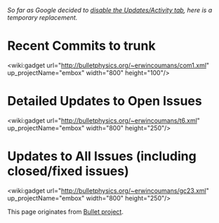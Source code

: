 _So far as Google decided to [disable the Updates/Activity tab](http://code.google.com/p/support/issues/detail?id=24324), here is a temporary replacement._

# Recent Commits to trunk #

<wiki:gadget url="http://bulletphysics.org/~erwincoumans/com1.xml" up\_projectName="embox" width="800"  height="100"/>

# Detailed Updates to Open Issues #
<wiki:gadget url="http://bulletphysics.org/~erwincoumans/t6.xml" up\_projectName="embox" width="800"  height="250"/>

# Updates to All Issues (including closed/fixed issues) #

<wiki:gadget url="http://bulletphysics.org/~erwincoumans/gc23.xml" up\_projectName="embox" width="800"  height="250"/>

This page originates from [Bullet project](http://code.google.com/p/bullet/wiki/Updates).